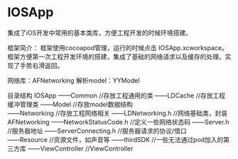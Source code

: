 # IOSApp
集成了iOS开发中常用的基本类库，方便工程开发的时候环境搭建。

框架简介：
框架使用cocoapod管理，运行的时候点击 IOSApp.xcworkspace。
框架方便第一次工程开发环境的搭建，集成了基础的网络请求以及缓存的处理。实现了手势右滑返回。

网络库：AFNetworking
解析model：YYModel

目录结构
IOSApp
  ——Common		//存放工程通用的类
  ——LDCache		//存放工程缓冲管理类
  ——Model		//存放model数据结构	
  ——Networking		//存放工程网络相关
     ——LDNetworking.h		//网络基础类，封装AFNetworking
     ——NetworkStatusCode.h	//定义一些网络状态码
     ——Server.h			//服务器地址
     ——ServerConnecting.h	//服务器请求的协议/借口	
  ——Resource		//资源文件，如声音等
  ——thirdSDK		//一些无法通过pod加入的第三方库
  ——ViewController	//ViewController


